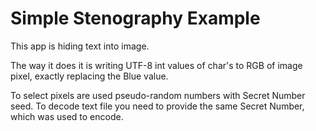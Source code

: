 # Simple Stenography Example

This app is hiding text into image.

The way it does it is writing UTF-8 int values of char's to RGB of image pixel, exactly replacing the Blue value.

To select pixels are used pseudo-random numbers with Secret Number seed.
To decode text file you need to provide the same Secret Number, which was used to encode.
